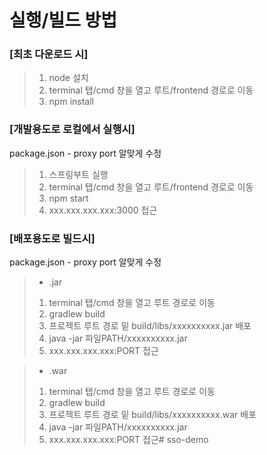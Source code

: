 # 실행/빌드 방법

### [최초 다운로드 시]
>1. node 설치
>2. terminal 탭/cmd 창을 열고 루트/frontend 경로로 이동
>3. npm install

### [개발용도로 로컬에서 실행시]
package.json - proxy port 알맞게 수정
>1. 스프링부트 실행
>2. terminal 탭/cmd 창을 열고 루트/frontend 경로로 이동
>3. npm start
>4. xxx.xxx.xxx.xxx:3000 접근

### [배포용도로 빌드시]
package.json - proxy port 알맞게 수정
>* .jar
>1. terminal 탭/cmd 창을 열고 루트 경로로 이동
>2. gradlew build
>3. 프로젝트 루트 경로 밑 build/libs/xxxxxxxxxx.jar 배포
>6. java -jar 파일PATH/xxxxxxxxxx.jar
>7. xxx.xxx.xxx.xxx:PORT 접근

>* .war
>1. terminal 탭/cmd 창을 열고 루트 경로로 이동
>2. gradlew build
>3. 프로젝트 루트 경로 밑 build/libs/xxxxxxxxxx.war 배포
>6. java -jar 파일PATH/xxxxxxxxxx.jar
>7. xxx.xxx.xxx.xxx:PORT 접근# sso-demo

